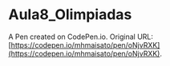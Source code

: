 # Aula8_Olimpiadas

A Pen created on CodePen.io. Original URL: [https://codepen.io/mhmaisato/pen/oNjvRXK](https://codepen.io/mhmaisato/pen/oNjvRXK).


